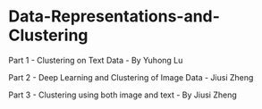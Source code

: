 # Data-Representations-and-Clustering
Part 1 - Clustering on Text Data - By Yuhong Lu

Part 2 - Deep Learning and Clustering of Image Data - Jiusi Zheng

Part 3 - Clustering using both image and text - By Jiusi Zheng
